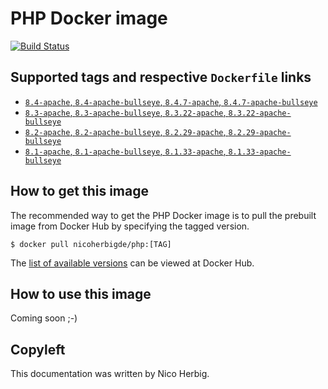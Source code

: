 # PHP Docker image

[![Build Status](https://github.com/nicoherbigio/docker-php/actions/workflows/build-docker-images.yml/badge.svg)](https://github.com/nicoherbigio/docker-php/actions/workflows/build-docker-images.yml)

## Supported tags and respective `Dockerfile` links

 * [`8.4-apache`, `8.4-apache-bullseye`, `8.4.7-apache`, `8.4.7-apache-bullseye`](https://github.com/nicoherbigio/docker-php/blob/main/8.4/debian/apache/default/Dockerfile)
 * [`8.3-apache`, `8.3-apache-bullseye`, `8.3.22-apache`, `8.3.22-apache-bullseye`](https://github.com/nicoherbigio/docker-php/blob/main/8.3/debian/apache/default/Dockerfile)
 * [`8.2-apache`, `8.2-apache-bullseye`, `8.2.29-apache`, `8.2.29-apache-bullseye`](https://github.com/nicoherbigio/docker-php/blob/main/8.2/debian/apache/default/Dockerfile)
 * [`8.1-apache`, `8.1-apache-bullseye`, `8.1.33-apache`, `8.1.33-apache-bullseye`](https://github.com/nicoherbigio/docker-php/blob/main/8.1/debian/apache/default/Dockerfile)

## How to get this image

The recommended way to get the PHP Docker image is to pull the prebuilt image from Docker Hub by specifying the tagged version.

```console
$ docker pull nicoherbigde/php:[TAG]
```

The [list of available versions](https://hub.docker.com/r/nicoherbigde/php/tags) can be viewed at Docker Hub.

## How to use this image

Coming soon ;-)

## Copyleft

This documentation was written by Nico Herbig.

